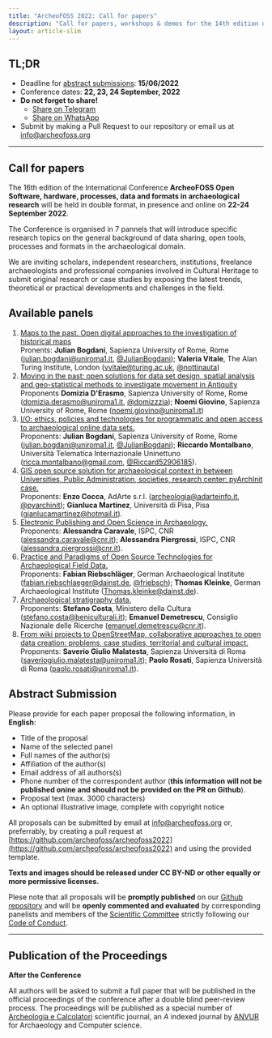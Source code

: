 ```yaml
---
title: "ArcheoFOSS 2022: Call for papers"
description: "Call for papers, workshops & demos for the 14th edition of the International conference ArcheoFOSS: Open software, hardware, processes, data and formats in archaeological research"
layout: article-slim
---
```



## TL;DR
- Deadline for [abstract submissions](#abstract-submission): **15/06/2022**
- Conference dates: **22, 23, 24 September, 2022**
- **Do not forget to share!**
  - [Share on Telegram](https://telegram.me/share/url?url=https://archeofoss.org/2022/call-for-papers&text=Opened+ArcheoFOSS+2022+call+for+papers)
  - [Share on WhatsApp](https://wa.me/?text=https://archeofoss.org/2022/call-for-papers+Opened+ArcheoFOSS+2022+call+for+papers)
- Submit by making a Pull Request to our repository or email us at [info@archeofoss.org](mailto:info@archeofoss.org)
---

## Call for papers
The 16th edition of the International Conference 
**ArcheoFOSS Open Software, hardware, processes, data and formats in archaeological research** 
will be held in double format, in presence and online on **22-24 September 2022**.

The Conference is organised in 7 pannels that will introduce specific research topics on the general background of data sharing, open tools, processes and formats in the archaeological domain.

We are inviting scholars, independent researchers, institutions, freelance archaeologists and professional companies involved in Cultural Heritage to submit original research or case studies by exposing the latest trends, theoretical or practical developments and challenges in the field. 


## Available panels

1. [Maps to the past. Open digital approaches to the investigation of historical maps](https://github.com/archeofoss/archeofoss2022/discussions/1)  
Pronents: **Julian Bogdani**, Sapienza University of Rome, Rome ([julian.bogdani@uniroma1.it](mailto:julian.bogdani@uniroma1.it), [@JulianBogdani](https://twitter.com/JulianBogdani)); **Valeria Vitale**, The Alan Turing Institute, London ([vvitale@turing.ac.uk](mailto:vvitale@turing.ac.uk), [@nottinauta](https://twitter.com/nottinauta))
1. [Moving in the past: open solutions for data set design, spatial analysis and geo-statistical methods to investigate movement in Antiquity](https://github.com/archeofoss/archeofoss2022/discussions/3)  
Proponents **Domizia D'Erasmo**, Sapienza University of Rome, Rome ([domizia.derasmo@uniroma1.it](mailto:domizia.derasmo@uniroma1.it), [@domizzzia](https://twitter.com/domizzzia)); **Noemi Giovino**, Sapienza University of Rome, Rome ([noemi.giovino@uniroma1.it](mailto:noemi.giovino@uniroma1.it))
1. [I/O: ethics, policies and technologies for programmatic and open access to archaeological online data sets.](https://github.com/archeofoss/archeofoss2022/discussions/4)  
Proponents: **Julian Bogdani**, Sapienza University of Rome, Rome ([julian.bogdani@uniroma1.it](mailto:julian.bogdani@uniroma1.it), [@JulianBogdani](https://twitter.com/JulianBogdani)); **Riccardo Montalbano**, Università Telematica Internazionale Uninettuno ([ricca.montalbano@gmail.com](mailto:ricca.montalbano@gmail.com), [@Riccard52906185](https://twitter.com/Riccard52906185)).
1. [GIS open source solution for archaeological context in between Universities, Public Administration, societies, research center: pyArchInit case.](https://github.com/archeofoss/archeofoss2022/discussions/5)  
Proponents: **Enzo Cocca**, AdArte s.r.l. ([archeologia@adarteinfo.it](mailto:archeologia@adarteinfo.it), [@pyarchinit](https://twitter.com/pyarchinit)); **Gianluca Martinez**, Università di Pisa, Pisa ([gianlucamartinez@hotmail.it](mailto:gianlucamartinez@hotmail.it)).
1. [Electronic Publishing and Open Science in Archaeology.](https://github.com/archeofoss/archeofoss2022/discussions/6)  
Proponents: **Alessandra Caravale**, ISPC, CNR ([alessandra.caravale@cnr.it](mailto:alessandra.caravale@cnr.it)); **Alessandra Piergrossi**, ISPC, CNR ([alessandra.piergrossi@cnr.it](mailto:alessandra.piergrossi@cnr.it)).
1. [Practice and Paradigms of Open Source Technologies for Archaeological Field Data.](https://github.com/archeofoss/archeofoss2022/discussions/7)  
Proponents: **Fabian Riebschläger**, German Archaeological Institute ([fabian.riebschlaeger@dainst.de](mailto:fabian.riebschlaeger@dainst.de), [@friebsch](https://twitter.com/@friebsch)); **Thomas Kleinke**, German Archaeological Institute ([Thomas.kleinke@dainst.de](mailto:Thomas.kleinke@dainst.de)).
1. [Archaeological stratigraphy data.](https://github.com/archeofoss/archeofoss2022/discussions/8)  
Proponents: **Stefano Costa**, Ministero della Cultura ([stefano.costa@beniculturali.it](mailto:stefano.costa@beniculturali.it)); **Emanuel Demetrescu**, Consiglio Nazionale delle Ricerche ([emanuel.demetrescu@cnr.it](mailto:emanuel.demetrescu@cnr.it)).
1. [From wiki projects to OpenStreetMap, collaborative approaches to open data creation: problems, case studies, territorial and cultural impact.](https://github.com/archeofoss/archeofoss2022/discussions/9)  
Proponents: **Saverio Giulio Malatesta**, Sapienza Università di Roma ([saveriogiulio.malatesta@uniroma1.it](mailto:saveriogiulio.malatesta@uniroma1.it)); **Paolo Rosati**, Sapienza Università di Roma ([paolo.rosati@uniroma1.it](mailto:paolo.rosati@uniroma1.it)).


## Abstract Submission
Please provide for each paper proposal the following information, in **English**:
- Title of the proposal
- Name of the selected panel
- Full names of the author(s)
- Affiliation of the author(s)
- Email address of all authors(s)
- Phone number of the correspondent author (**this information will not be published onine and should not be provided on the PR on Github**).
- Proposal text (max. 3000 characters)
- An optional illustrative image, complete with copyright notice

All proposals can be submitted by email at [info@archeofoss.org](mailto:info@archeofoss.org) or, preferrably, by creating a pull request at [https://github.com/archeofoss/archeofoss2022](https://github.com/archeofoss/archeofoss2022) and using the provided template.

**Texts and images should be released under CC BY-ND or other equally or more permissive licenses.**

Plese note that all proposals will be **promptly published** on our [Github repository](https://github.com/archeofoss/archeofoss2022) and will be **openly commented and evaluated** by corresponding panelists and members of the [Scientific Committee](https://www.archeofoss.org/scientific-committee) strictly following our [Code of Conduct](https://github.com/archeofoss/archeofoss2022/blob/main/CODE_OF_CONDUCT.md).

---

## Publication of the Proceedings

**After the Conference**

All authors will be asked to submit a full paper that will be published in the official proceedings of the conference after a double blind peer-review process. The proceedings will be published as a special number of [Archeologia e Calcolatori](http://www.archcalc.cnr.it/) scientific journal, an *A* indexed journal by [ANVUR](https://www.anvur.it/) for Archaeology and Computer science.
